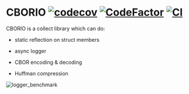 # CBORIO  [![codecov](https://codecov.io/gh/Xtinc/CBORIO/branch/main/graph/badge.svg?token=WPJ7UQ2UMJ)](https://codecov.io/gh/Xtinc/CBORIO) [![CodeFactor](https://www.codefactor.io/repository/github/xtinc/cborio/badge/main)](https://www.codefactor.io/repository/github/xtinc/cborio/overview/main) [![CI](https://github.com/Xtinc/CBORIO/actions/workflows/CI.yml/badge.svg)](https://github.com/Xtinc/CBORIO/actions/workflows/CI.yml)
CBORIO is a collect library which can do:
- static reflection on struct members

- async logger

- CBOR encoding & decoding

- Huffman compression

![logger_benchmark](C:\Users\xtc\Desktop\CBORIO\image\bench.png)
